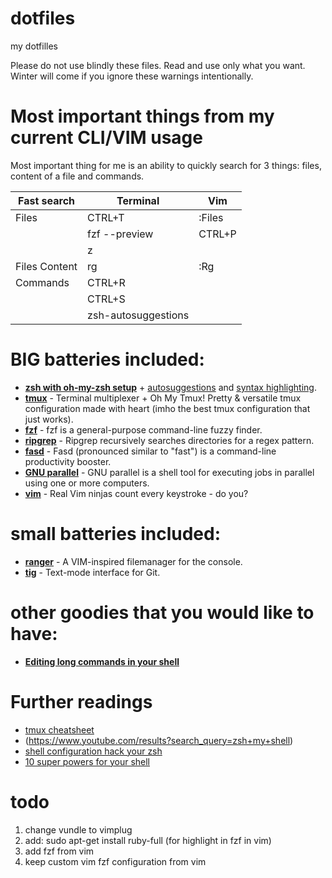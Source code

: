 # dotfiles
my dotfilles

Please do not use blindly these files. Read and use only what you want. Winter will come if you ignore these warnings intentionally.

# Most important things from my current CLI/VIM usage

Most important thing for me is an ability to quickly search for 3 things: files, content of a file and commands.

|  Fast search  |      Terminal       |  Vim   |
|---------------|---------------------|--------|
| Files         | CTRL+T              | :Files |
|               | fzf --preview       | CTRL+P |
|               | z                   |        |
| Files Content | rg                  | :Rg    |
| Commands      | CTRL+R              |        |
|               | CTRL+S              |        |
|               | zsh-autosuggestions |        |

# BIG batteries included:

- **[zsh with oh-my-zsh setup](https://github.com/robbyrussell/oh-my-zsh)** + [autosuggestions](https://github.com/zsh-users/zsh-autosuggestions) and [syntax highlighting](https://github.com/zsh-users/zsh-syntax-highlighting).
- **[tmux](https://github.com/gpakosz/.tmux)** - Terminal multiplexer + Oh My Tmux! Pretty & versatile tmux configuration made with heart (imho the best tmux configuration that just works).
- **[fzf](https://github.com/junegunn/fzf)** - fzf is a general-purpose command-line fuzzy finder.
- **[ripgrep](https://github.com/BurntSushi/ripgrep)** - Ripgrep recursively searches directories for a regex pattern.
- **[fasd](https://github.com/clvv/fasd)** - Fasd (pronounced similar to "fast") is a command-line productivity booster.
- **[GNU parallel](https://www.gnu.org/software/parallel/)** - GNU parallel is a shell tool for executing jobs in parallel using one or more computers.
- **[vim](http://www.vimgolf.com/)** - Real Vim ninjas count every keystroke - do you?

# small batteries included:

- **[ranger](https://github.com/ranger/ranger)** - A VIM-inspired filemanager for the console.
- **[tig](https://github.com/jonas/tig)** - Text-mode interface for Git.

# other goodies that you would like to have:

- **[Editing long commands in your shell](https://nuclearsquid.com/writings/edit-long-commands)**

# Further readings

- [tmux cheatsheet](https://gist.github.com/MohamedAlaa/2961058)
- (https://www.youtube.com/results?search_query=zsh+my+shell)
- [shell configuration hack your zsh](https://blog.apptension.com/2018/08/30/shell-configuration-hack-your-zsh)
- [10 super powers for your shell](https://www.doppnet.com/10-super-powers-for-your-shell.html)


# todo
1. change vundle to vimplug
3. add: sudo apt-get install ruby-full (for highlight in fzf in vim)
3. add fzf from vim 
4. keep custom vim fzf configuration from vim 

